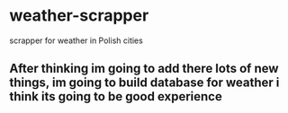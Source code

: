# weather-scrapper
scrapper for weather in Polish cities
## After thinking im going to add there lots of new things, im going to build database for weather i think its going to be good experience
